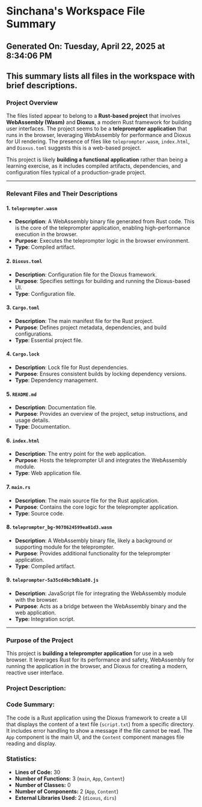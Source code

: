 # Sinchana's Workspace File Summary
## Generated On: Tuesday, April 22, 2025 at 8:34:06 PM
This summary lists all files in the workspace with brief descriptions.
---
### Project Overview

The files listed appear to belong to a **Rust-based project** that involves **WebAssembly (Wasm)** and **Dioxus**, a modern Rust framework for building user interfaces. The project seems to be a **teleprompter application** that runs in the browser, leveraging WebAssembly for performance and Dioxus for UI rendering. The presence of files like `teleprompter.wasm`, `index.html`, and `Dioxus.toml` suggests this is a web-based project.

This project is likely **building a functional application** rather than being a learning exercise, as it includes compiled artifacts, dependencies, and configuration files typical of a production-grade project.

---

### Relevant Files and Their Descriptions

#### 1. **`teleprompter.wasm`**
   - **Description**: A WebAssembly binary file generated from Rust code. This is the core of the teleprompter application, enabling high-performance execution in the browser.
   - **Purpose**: Executes the teleprompter logic in the browser environment.
   - **Type**: Compiled artifact.

#### 2. **`Dioxus.toml`**
   - **Description**: Configuration file for the Dioxus framework.
   - **Purpose**: Specifies settings for building and running the Dioxus-based UI.
   - **Type**: Configuration file.

#### 3. **`Cargo.toml`**
   - **Description**: The main manifest file for the Rust project.
   - **Purpose**: Defines project metadata, dependencies, and build configurations.
   - **Type**: Essential project file.

#### 4. **`Cargo.lock`**
   - **Description**: Lock file for Rust dependencies.
   - **Purpose**: Ensures consistent builds by locking dependency versions.
   - **Type**: Dependency management.

#### 5. **`README.md`**
   - **Description**: Documentation file.
   - **Purpose**: Provides an overview of the project, setup instructions, and usage details.
   - **Type**: Documentation.

#### 6. **`index.html`**
   - **Description**: The entry point for the web application.
   - **Purpose**: Hosts the teleprompter UI and integrates the WebAssembly module.
   - **Type**: Web application file.

#### 7. **`main.rs`**
   - **Description**: The main source file for the Rust application.
   - **Purpose**: Contains the core logic for the teleprompter application.
   - **Type**: Source code.

#### 8. **`teleprompter_bg-9078624599ea01d3.wasm`**
   - **Description**: A WebAssembly binary file, likely a background or supporting module for the teleprompter.
   - **Purpose**: Provides additional functionality for the teleprompter application.
   - **Type**: Compiled artifact.

#### 9. **`teleprompter-5a35cd4bc9db1a80.js`**
   - **Description**: JavaScript file for integrating the WebAssembly module with the browser.
   - **Purpose**: Acts as a bridge between the WebAssembly binary and the web application.
   - **Type**: Integration script.

---

### Purpose of the Project

This project is **building a teleprompter application** for use in a web browser. It leverages Rust for its performance and safety, WebAssembly for running the application in the browser, and Dioxus for creating a modern, reactive user interface. 
### Project Description:
 ### Code Summary:
The code is a Rust application using the Dioxus framework to create a UI that displays the content of a text file (`script.txt`) from a specific directory. It includes error handling to show a message if the file cannot be read. The `App` component is the main UI, and the `Content` component manages file reading and display.

### Statistics:
- **Lines of Code:** 30  
- **Number of Functions:** 3 (`main`, `App`, `Content`)  
- **Number of Classes:** 0  
- **Number of Components:** 2 (`App`, `Content`)  
- **External Libraries Used:** 2 (`dioxus`, `dirs`)
